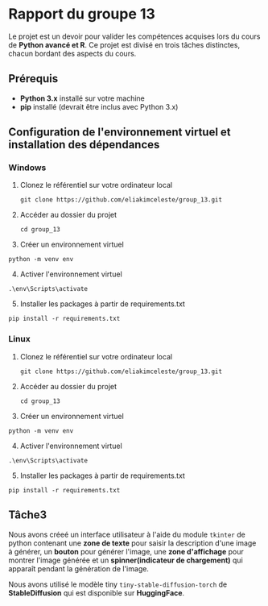 # Rapport du groupe 13
Le projet est un devoir pour valider les compétences acquises lors du cours de __Python avancé et R__. Ce projet est divisé en trois tâches distinctes, chacun bordant des aspects du cours.

## Prérequis
- **Python 3.x** installé sur votre machine
- **pip** installé (devrait être inclus avec Python 3.x)

## Configuration de l'environnement virtuel et installation des dépendances
### Windows
1. Clonez le référentiel sur votre ordinateur local
   ```
   git clone https://github.com/eliakimceleste/group_13.git
   ```
2. Accéder au dossier du projet
	 ```
   cd group_13
   ```
3. Créer un environnement virtuel
```
python -m venv env
 ```
4. Activer l'environnement virtuel
```
.\env\Scripts\activate
 ```
5. Installer les packages à partir de requirements.txt
 ```
pip install -r requirements.txt
 ```

### Linux
1. Clonez le référentiel sur votre ordinateur local
   ```
   git clone https://github.com/eliakimceleste/group_13.git
   ```
2. Accéder au dossier du projet
	 ```
   cd group_13
   ```
3. Créer un environnement virtuel
```
python -m venv env
 ```
4. Activer l'environnement virtuel
```
.\env\Scripts\activate
 ```
5. Installer les packages à partir de requirements.txt
 ```
pip install -r requirements.txt
 ```



## Tâche3
Nous avons créeé un interface utilisateur à l'aide du module ``` tkinter ``` de python contenant une **zone de texte** pour saisir la description d'une image à générer, un **bouton** pour générer l'image, une **zone d'affichage** pour montrer l'image générée et un **spinner(indicateur de chargement)** qui apparaît pendant la génération de l'image.

Nous avons utilisé le modèle tiny ```tiny-stable-diffusion-torch``` de **StableDiffusion** qui est disponible sur **HuggingFace**.


